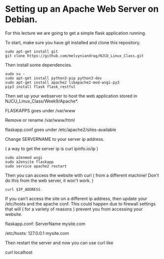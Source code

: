 # Setting up an Apache Web Server on Debian.

For this lecture we are going to get a simple flask application running.

To start, make sure you have git installed and clone this repository.

```
sudo apt-get install git
git clone https://github.com/melvyniandrag/NJCU_Linux_Class.git
```

Then install some dependencies.

```
sudo su -
sudo apt-get install python3-pip python3-dev
sudo apt-get install apache2 libapache2-mod-wsgi-py3
pip3 install flask flask_restful
```
Then set up your webserver to host the web application stored in NJCU_Linux_Class/Week9/Apache*.

FLASKAPPS goes under /var/www

Remove or rename /var/www/html

flaskapp.conf goes under /etc/apache2/sites-available

Change SERVERNAME to your server ip address.

( a way to  get the server ip  is curl ipinfo.io/ip )

```
sudo a2enmod wsgi
sudo a2ensite flaskapp
sudo service apache2 restart
```

Then you can access the website with curl ( from a different machine! Don't do this from the web server, it won't work. )

```
curl $IP_ADDRESS
```

If you can't access the site on a different ip address, then update your /etc/hosts and the apache conf. This could happen due to firewall settings that will ( for a variety of reasons ) prevent you from accessing your website.

flaskapp.conf:
ServerName mysite.com

/etc/hosts:
127.0.0.1 mysite.com

Then restart the server and now you can use curl like

curl localhost

